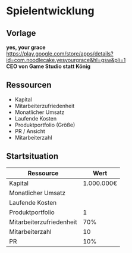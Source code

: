 # Spielentwicklung

## Vorlage

**yes, your grace**  
https://play.google.com/store/apps/details?id=com.noodlecake.yesyourgrace&hl=gsw&pli=1  
**CEO von Game Studio statt König**

## Ressourcen

- Kapital
- Mitarbeiterzufriedenheit
- Monatlicher Umsatz
- Laufende Kosten
- Produktportfolio (Größe)
- PR / Ansicht
- Mitarbeiterzahl

## Startsituation

| Ressource               | Wert        |
|-------------------------|-------------|
| Kapital                 | 1.000.000€  |
| Monatlicher Umsatz      |             |
| Laufende Kosten         |             |
| Produktportfolio        | 1           |
| Mitarbeiterzufriedenheit| 70%         |
| Mitarbeiterzahl         | 10          |
| PR                      | 10%         |
